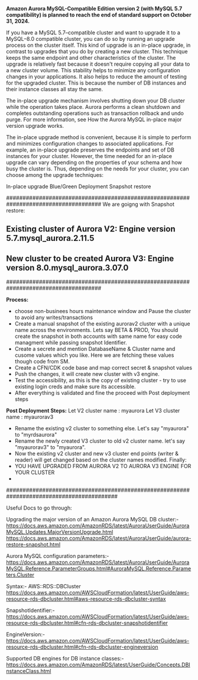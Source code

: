 **Amazon Aurora MySQL-Compatible Edition version 2 (with MySQL 5.7 compatibility) is planned to reach the end of standard support on October 31, 2024.**


If you have a MySQL 5.7–compatible cluster and want to upgrade it to a MySQL–8.0 compatible cluster, you can do so by running an upgrade process on the cluster itself. This kind of upgrade is an in-place upgrade, in contrast to upgrades that you do by creating a new cluster. This technique keeps the same endpoint and other characteristics of the cluster. The upgrade is relatively fast because it doesn't require copying all your data to a new cluster volume. This stability helps to minimize any configuration changes in your applications. It also helps to reduce the amount of testing for the upgraded cluster. This is because the number of DB instances and their instance classes all stay the same.

The in-place upgrade mechanism involves shutting down your DB cluster while the operation takes place. Aurora performs a clean shutdown and completes outstanding operations such as transaction rollback and undo purge. For more information, see How the Aurora MySQL in-place major version upgrade works.

The in-place upgrade method is convenient, because it is simple to perform and minimizes configuration changes to associated applications. For example, an in-place upgrade preserves the endpoints and set of DB instances for your cluster. However, the time needed for an in-place upgrade can vary depending on the properties of your schema and how busy the cluster is. Thus, depending on the needs for your cluster, you can choose among the upgrade techniques:

In-place upgrade
Blue/Green Deployment
Snapshot restore


#####################################################################################
We are goigng with Snapshot restore:

## Existing cluster of Aurora V2:  Engine version 5.7.mysql_aurora.2.11.5
## New cluster to be created Aurora V3: Engine version 8.0.mysql_aurora.3.07.0
#####################################################################################

**Process:**
- choose non-businees hours maintenance window and Pause the cluster to avoid any writes/transactions
- Create a manual snapshot of the existing aurorav2 cluster with a unique name across the environments. Lets say BETA & PROD, You should create the snapshot in both accounts with same name for easy code managment while passing snapshot Identifier.
- Create a secrete and mention DatabaseName &  Cluster name and cusome values which you like. Here we are fetching these values though code from SM.
- Create a CFN/CDK code base and map correct secret & snapshot values
- Push the changes, it will create new cluster with v3 engine.
- Test the accessibility, as this is the copy of existing cluster - try to use existing login creds and make sure its accessible.
- After everything is validated and fine the proceed with Post deployment steps
  
**Post Deployment Steps:**
    Let V2 cluster name : myaurora
    Let V3 cluster name : myaurorav3
- Rename the existing v2 cluster to something else. Let's say "myaurora" to "myrdsaurora"
- Rename the newly created V3 cluster to old v2 cluster name. let's say "myaurorav3" to "myaurora".
- Now the existing v2 cluster and new v3 cluster end points (writer & reader) will get changed based on the cluster names modified.
Finally:
- YOU HAVE UPGRADED FROM AURORA V2 TO AURORA V3 ENGINE FOR YOUR CLUSTER
- 
##########################################################################################

Useful Docs to go through:

Upgrading the major version of an Amazon Aurora MySQL DB cluster:- 
https://docs.aws.amazon.com/AmazonRDS/latest/AuroraUserGuide/AuroraMySQL.Updates.MajorVersionUpgrade.html
https://docs.aws.amazon.com/AmazonRDS/latest/AuroraUserGuide/aurora-restore-snapshot.html

Aurora MySQL configuration parameters:-
https://docs.aws.amazon.com/AmazonRDS/latest/AuroraUserGuide/AuroraMySQL.Reference.ParameterGroups.html#AuroraMySQL.Reference.Parameters.Cluster

Syntax:- AWS::RDS::DBCluster
https://docs.aws.amazon.com/AWSCloudFormation/latest/UserGuide/aws-resource-rds-dbcluster.html#aws-resource-rds-dbcluster-syntax

SnapshotIdentifier:-
https://docs.aws.amazon.com/AWSCloudFormation/latest/UserGuide/aws-resource-rds-dbcluster.html#cfn-rds-dbcluster-snapshotidentifier

EngineVersion:-
https://docs.aws.amazon.com/AWSCloudFormation/latest/UserGuide/aws-resource-rds-dbcluster.html#cfn-rds-dbcluster-engineversion

Supported DB engines for DB instance classes:-
https://docs.aws.amazon.com/AmazonRDS/latest/UserGuide/Concepts.DBInstanceClass.html






